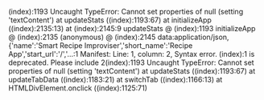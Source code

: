 (index):1193 Uncaught TypeError: Cannot set properties of null (setting 'textContent')
    at updateStats ((index):1193:67)
    at initializeApp ((index):2135:13)
    at (index):2145:9
updateStats @ (index):1193
initializeApp @ (index):2135
(anonymous) @ (index):2145
data:application/json,{'name':'Smart Recipe Improviser','short_name':'Recipe App','start_url':'/','…:1 Manifest: Line: 1, column: 2, Syntax error.
(index):1 <meta name="apple-mobile-web-app-capable" content="yes"> is deprecated. Please include <meta name="mobile-web-app-capable" content="yes">
2(index):1193 Uncaught TypeError: Cannot set properties of null (setting 'textContent')
    at updateStats ((index):1193:67)
    at updateTabData ((index):1183:21)
    at switchTab ((index):1166:13)
    at HTMLDivElement.onclick ((index):1125:71)